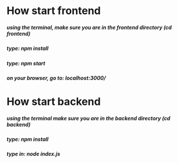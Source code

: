 # How start frontend

##### using the terminal, make sure you are in the frontend directory (cd frontend)
##### type: npm install
##### type: npm start
##### on your browser, go to: localhost:3000/

# How start backend

##### using the terminal make sure you are in the backend directory (cd backend)
##### type: npm install 
##### type in: node index.js
